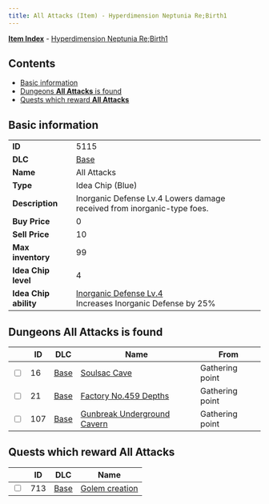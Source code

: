 ```yaml
---
title: All Attacks (Item) - Hyperdimension Neptunia Re;Birth1
---
```


[**Item Index**](/neptunia/rb1/item/index.html) - [Hyperdimension Neptunia Re;Birth1](/neptunia/rb1)

## Contents

- [Basic information](#basic-information)
- [Dungeons **All Attacks** is found](#dungeons-all-attacks-is-found)
- [Quests which reward **All Attacks**](#quests-which-reward-all-attacks)
## Basic information

|   |   |
| -- | -- |
| **ID** | 5115 |
| **DLC** | [Base](/neptunia/rb1/dlc/1-base.html) |
| **Name** | All Attacks |
| **Type** | Idea Chip (Blue) |
| **Description** | Inorganic Defense Lv.4 Lowers damage received from inorganic-type foes. |
| **Buy Price** | 0 |
| **Sell Price** | 10 |
| **Max inventory** | 99 |
| **Idea Chip level** | 4 |
| **Idea Chip ability** | [Inorganic Defense Lv.4](/neptunia/rb1/avatar/1-9614-inorganic-defense-lv-4.html)<br />Increases Inorganic Defense by 25% |


## Dungeons **All Attacks** is found

|    | ID | DLC | Name | From |
| -- | -- | --- | ---- | ---- |
| <input type="checkbox" id="rb1-dungeon-1-16" class="trackbox" /> | 16 | [Base](/neptunia/rb1/dlc/1-base.html) | [Soulsac Cave](/neptunia/rb1/dungeon/1-16-soulsac-cave.html) | Gathering point |
| <input type="checkbox" id="rb1-dungeon-1-21" class="trackbox" /> | 21 | [Base](/neptunia/rb1/dlc/1-base.html) | [Factory No.459 Depths](/neptunia/rb1/dungeon/1-21-factory-no-459-depths.html) | Gathering point |
| <input type="checkbox" id="rb1-dungeon-1-107" class="trackbox" /> | 107 | [Base](/neptunia/rb1/dlc/1-base.html) | [Gunbreak Underground Cavern](/neptunia/rb1/dungeon/1-107-gunbreak-underground-cavern.html) | Gathering point |


## Quests which reward **All Attacks**

|    | ID | DLC | Name |
| -- | -- | --- | ---- |
| <input type="checkbox" id="rb1-quest-1-713" class="trackbox" /> | 713 | [Base](/neptunia/rb1/dlc/1-base.html) | [Golem creation](/neptunia/rb1/quest/1-713-golem-creation.html) |
